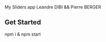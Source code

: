 My Sliders app Leandre DIBI && Pierre BERGER

Get Started
---------------------------------

npm i & npm start 
